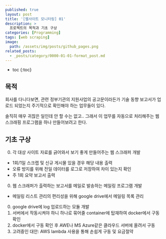 ```yaml
---
published: true
layout: post
title: '[웹사이트 모니터링] 01'
description: >
  프로젝트의 목적과 기초 구상
categories: [Programming]
tags: [web scraping]
image:
  path: /assets/img/posts/github_pages.png
related_posts:
  - _posts/category/0000-01-01-format_post.md
---
```

* toc
{:toc}

## 목적

회사를 다니다보면, 관련 정부기관의 지원사업의 공고문이라든가 기술 동향 보고서가 업로드 되었는지 주기적으로 확인해야 하는 업무들이 있다.  

솔직히 매우 귀찮은 일인데 안 할 수는 없고.. 그래서 이 업무를 자동으로 처리해주는 웹 스크래핑 프로그램을 하나 만들어보려고 한다.  

## 기초 구상

0. 각 대상 사이트 자료를 긁어와서 보기 좋게 만들어주는 웹 스크래퍼 개발
  - 1회/1일 스크랩 및 신규 게시물 있을 경우 해당 내용 출력
  - 오류 방지를 위해 전일 데이터를 로그로 저장하여 차이 있는지 확인
  - 주 1회 요약 보고서 출력
0. 웹 스크래퍼가 출력하는 보고서를 메일로 발송하는 메일링 프로그램 개발
  - 메일링 리스트 관리의 편리성을 위해 google drive에서 메일링 목록 관리
0. google drive에 log 업로드하는 모듈 개발
0. 서버에서 작동시켜야 하니 하나로 묶어줄 container에 탑재하여 docker에서 구동 확인
0. docker에서 구동 확인 후 AWE나 MS Azure같은 클라우드 서버에 올려서 구동
0. 고려중인 대안: AWS lambda 사용을 통해 손쉽게 구동 및 요금절약